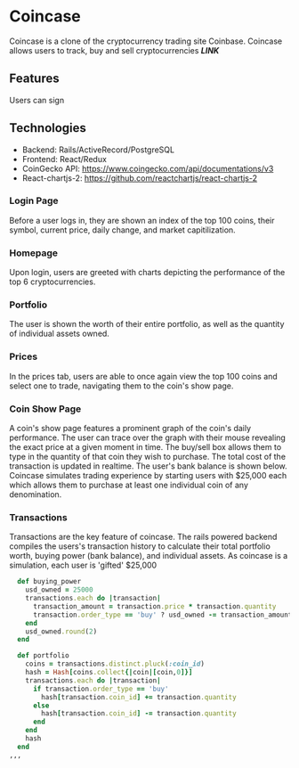 # Coincase

Coincase is a clone of the cryptocurrency trading site Coinbase. Coincase allows users to track, buy and sell cryptocurrencies
***LINK***

## Features

Users can sign

## Technologies

* Backend: Rails/ActiveRecord/PostgreSQL
* Frontend: React/Redux
* CoinGecko API: https://www.coingecko.com/api/documentations/v3
* React-chartjs-2: https://github.com/reactchartjs/react-chartjs-2

### Login Page
Before a user logs in, they are shown an index of the top 100 coins, their symbol, current price, daily change, and market capitilization. 

### Homepage
Upon login, users are greeted with charts depicting the performance of the top 6 cryptocurrencies.

### Portfolio
The user is shown the worth of their entire portfolio, as well as the quantity of individual assets owned.

### Prices
In the prices tab, users are able to once again view the top 100 coins and select one to trade, navigating them to the coin's show page.

### Coin Show Page
A coin's show page features a prominent graph of the coin's daily performance. The user can trace over the graph with their mouse revealing the exact price at a given moment in time. The buy/sell box allows them to type in the quantity of that coin they wish to purchase. The total cost of the transaction is updated in realtime. The user's bank balance is shown below. Coincase simulates trading experience by starting users with $25,000 each which allows them to purchase at least one individual coin of any denomination.

### Transactions
Transactions are the key feature of coincase. The rails powered backend compiles the users's transaction history to calculate their total portfolio worth, buying power (bank balance), and individual assets. As coincase is a simulation, each user is 'gifted' $25,000

```rb
  def buying_power 
    usd_owned = 25000
    transactions.each do |transaction|
      transaction_amount = transaction.price * transaction.quantity
      transaction.order_type == 'buy' ? usd_owned -= transaction_amount : usd_owned += transaction_amount
    end
    usd_owned.round(2)
  end

  def portfolio
    coins = transactions.distinct.pluck(:coin_id)
    hash = Hash[coins.collect{|coin|[coin,0]}]
    transactions.each do |transaction|
      if transaction.order_type == 'buy'
        hash[transaction.coin_id] += transaction.quantity
      else
        hash[transaction.coin_id] -= transaction.quantity
      end
    end
    hash
  end
,,,


